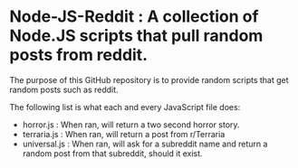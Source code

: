 # Node-JS-Reddit : A collection of Node.JS scripts that pull random posts from reddit.

The purpose of this GitHub repository is to provide random scripts that get random posts such as reddit.


The following list is what each and every JavaScript file does:
- horror.js : When ran, will return a two second horror story.
- terraria.js : When ran, will return a post from r/Terraria
- universal.js : When ran, will ask for a subreddit name and return a random post from that subreddit, should it exist.